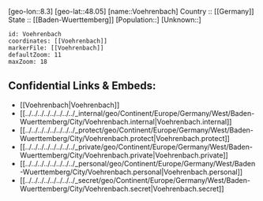 ﻿---
location: [48.05,8.3] 
mapzoom: [7,12] 
mapmarker: city 
type: City
tags:
- geo/City


SpocWebEntityId: 35372
isDeleted: false
confidential: public

---
[geo-lon::8.3] 
[geo-lat::48.05] 
[name::Voehrenbach] 
Country :: [[Germany]]  
State :: [[Baden-Wuerttemberg]] 
[Population::] 
[Unknown::] 


```leaflet
id: Voehrenbach
coordinates: [[Voehrenbach]] 
markerFile: [[Voehrenbach]] 
defaultZoom: 11 
maxZoom: 18
```


## Confidential Links & Embeds: 
- [[Voehrenbach|Voehrenbach]]  
- [[../../../../../../../../_internal/geo/Continent/Europe/Germany/West/Baden-Wuerttemberg/City/Voehrenbach.internal|Voehrenbach.internal]] 
- [[../../../../../../../../_protect/geo/Continent/Europe/Germany/West/Baden-Wuerttemberg/City/Voehrenbach.protect|Voehrenbach.protect]] 
- [[../../../../../../../../_private/geo/Continent/Europe/Germany/West/Baden-Wuerttemberg/City/Voehrenbach.private|Voehrenbach.private]] 
- [[../../../../../../../../_personal/geo/Continent/Europe/Germany/West/Baden-Wuerttemberg/City/Voehrenbach.personal|Voehrenbach.personal]] 
- [[../../../../../../../../_secret/geo/Continent/Europe/Germany/West/Baden-Wuerttemberg/City/Voehrenbach.secret|Voehrenbach.secret]] 
